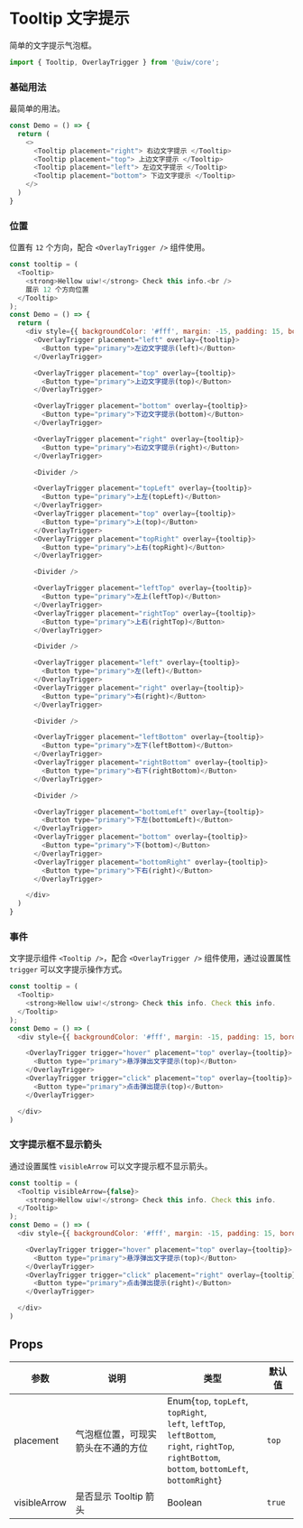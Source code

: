 Tooltip 文字提示
===

简单的文字提示气泡框。

```jsx
import { Tooltip, OverlayTrigger } from '@uiw/core';
```

### 基础用法

<!--DemoStart--> 
最简单的用法。
```js
const Demo = () => {
  return (
    <>
      <Tooltip placement="right"> 右边文字提示 </Tooltip>
      <Tooltip placement="top"> 上边文字提示 </Tooltip>
      <Tooltip placement="left"> 左边文字提示 </Tooltip>
      <Tooltip placement="bottom"> 下边文字提示 </Tooltip>
    </>
  )
}
```
<!--End-->

### 位置

位置有 `12` 个方向，配合 `<OverlayTrigger />` 组件使用。

<!--DemoStart-->
```js
const tooltip = (
  <Tooltip>
    <strong>Hellow uiw!</strong> Check this info.<br />
    展示 12 个方向位置
  </Tooltip>
);
const Demo = () => {
  return (
    <div style={{ backgroundColor: '#fff', margin: -15, padding: 15, borderRadius: '5px 5px 0 0' }}>
      <OverlayTrigger placement="left" overlay={tooltip}>
        <Button type="primary">左边文字提示(left)</Button>
      </OverlayTrigger>

      <OverlayTrigger placement="top" overlay={tooltip}>
        <Button type="primary">上边文字提示(top)</Button>
      </OverlayTrigger>

      <OverlayTrigger placement="bottom" overlay={tooltip}>
        <Button type="primary">下边文字提示(bottom)</Button>
      </OverlayTrigger>

      <OverlayTrigger placement="right" overlay={tooltip}>
        <Button type="primary">右边文字提示(right)</Button>
      </OverlayTrigger>

      <Divider />

      <OverlayTrigger placement="topLeft" overlay={tooltip}>
        <Button type="primary">上左(topLeft)</Button>
      </OverlayTrigger>
      <OverlayTrigger placement="top" overlay={tooltip}>
        <Button type="primary">上(top)</Button>
      </OverlayTrigger>
      <OverlayTrigger placement="topRight" overlay={tooltip}>
        <Button type="primary">上右(topRight)</Button>
      </OverlayTrigger>

      <Divider />

      <OverlayTrigger placement="leftTop" overlay={tooltip}>
        <Button type="primary">左上(leftTop)</Button>
      </OverlayTrigger>
      <OverlayTrigger placement="rightTop" overlay={tooltip}>
        <Button type="primary">上右(rightTop)</Button>
      </OverlayTrigger>

      <Divider />

      <OverlayTrigger placement="left" overlay={tooltip}>
        <Button type="primary">左(left)</Button>
      </OverlayTrigger>
      <OverlayTrigger placement="right" overlay={tooltip}>
        <Button type="primary">右(right)</Button>
      </OverlayTrigger>

      <Divider />

      <OverlayTrigger placement="leftBottom" overlay={tooltip}>
        <Button type="primary">左下(leftBottom)</Button>
      </OverlayTrigger>
      <OverlayTrigger placement="rightBottom" overlay={tooltip}>
        <Button type="primary">右下(rightBottom)</Button>
      </OverlayTrigger>

      <Divider />

      <OverlayTrigger placement="bottomLeft" overlay={tooltip}>
        <Button type="primary">下左(bottomLeft)</Button>
      </OverlayTrigger>
      <OverlayTrigger placement="bottom" overlay={tooltip}>
        <Button type="primary">下(bottom)</Button>
      </OverlayTrigger>
      <OverlayTrigger placement="bottomRight" overlay={tooltip}>
        <Button type="primary">下右(right)</Button>
      </OverlayTrigger>

    </div>
  )
}
```
<!--End-->

### 事件

文字提示组件 `<Tooltip />`，配合 `<OverlayTrigger />` 组件使用，通过设置属性 `trigger` 可以文字提示操作方式。

<!--DemoStart-->
```js
const tooltip = (
  <Tooltip>
    <strong>Hellow uiw!</strong> Check this info. Check this info.
  </Tooltip>
);
const Demo = () => (
  <div style={{ backgroundColor: '#fff', margin: -15, padding: 15, borderRadius: '5px 5px 0 0' }}>

    <OverlayTrigger trigger="hover" placement="top" overlay={tooltip}>
      <Button type="primary">悬浮弹出文字提示(top)</Button>
    </OverlayTrigger>
    <OverlayTrigger trigger="click" placement="top" overlay={tooltip}>
      <Button type="primary">点击弹出提示(top)</Button>
    </OverlayTrigger>

  </div>
)
```
<!--End-->

### 文字提示框不显示箭头

通过设置属性 `visibleArrow` 可以文字提示框不显示箭头。

<!--DemoStart-->
```js
const tooltip = (
  <Tooltip visibleArrow={false}>
    <strong>Hellow uiw!</strong> Check this info. Check this info.
  </Tooltip>
);
const Demo = () => (
  <div style={{ backgroundColor: '#fff', margin: -15, padding: 15, borderRadius: '5px 5px 0 0' }}>

    <OverlayTrigger trigger="hover" placement="top" overlay={tooltip}>
      <Button type="primary">悬浮弹出文字提示(top)</Button>
    </OverlayTrigger>
    <OverlayTrigger trigger="click" placement="right" overlay={tooltip}>
      <Button type="primary">点击弹出提示(right)</Button>
    </OverlayTrigger>

  </div>
)
```
<!--End-->

## Props

| 参数 | 说明 | 类型 | 默认值 |
|--------- |-------- |--------- |-------- |
| placement | 气泡框位置，可现实箭头在不通的方位 | Enum{`top`, `topLeft`, `topRight`,<br /> `left`, `leftTop`, `leftBottom`,<br /> `right`, `rightTop`, `rightBottom`,<br /> `bottom`, `bottomLeft`, `bottomRight`} | `top` |
| visibleArrow | 是否显示 Tooltip 箭头 | Boolean | `true` |
